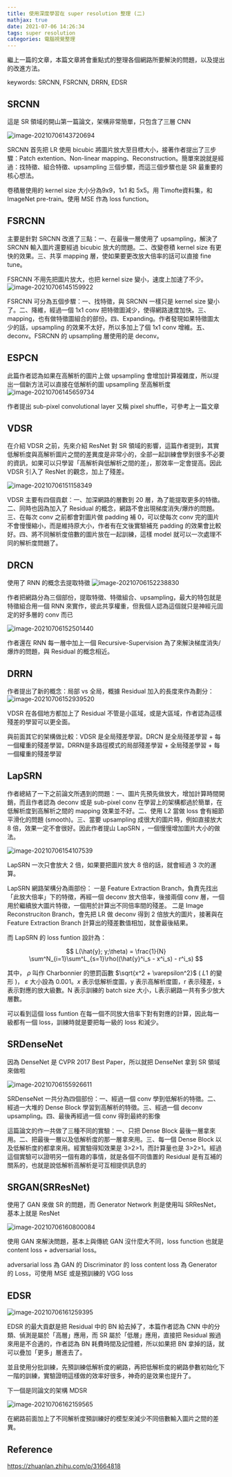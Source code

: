 ```yaml
---
title: 使用深度學習在 super resolution 整理 (二)
mathjax: true
date: 2021-07-06 14:26:34
tags: super resolution
categories: 電腦視覺整理
---
```


繼上一篇的文章，本篇文章將會重點式的整理各個網路所要解決的問題，以及提出的改進方法。

keywords: SRCNN, FSRCNN, DRRN, EDSR
<!--more-->

## SRCNN
這是 SR 領域的開山第一篇論文，架構非常簡單，只包含了三層 CNN 

![image-20210706143720694](https://i.imgur.com/CrLEPCq.png)

SRCNN 首先把 LR 使用 bicubic 將圖片放大至目標大小，接著作者提出了三步驟：Patch extention、Non-linear mapping、Reconstruction。簡單來說就是經過：找特徵、組合特徵、upsampling 三個步驟，而這三個步驟也是 SR 最重要的核心想法。

卷積層使用的 kernel size 大小分為9x9，1x1 和 5x5。用 Timofte資料集，和 ImageNet pre-train。使用 MSE 作為 loss function。

## FSRCNN
主要是針對 SRCNN 改進了三點：一、在最後一層使用了 upsampling，解決了 SRCNN 輸入圖片還要經過 bicubic 放大的問題。二、改變卷積 kernel size 有更快的效果。三、共享 mapping 層，使如果要更改放大倍率的話可以直接 fine tune。

FSRCNN 不用先把圖片放大，也把 kernel size 變小，速度上加速了不少。
![image-20210706145159922](https://i.imgur.com/G0J1tLA.png)

FSRCNN 可分為五個步驟：一、找特徵，與 SRCNN 一樣只是 kernel size 變小了。二、降維，經過一個 1x1 conv 把特徵圖減少，使得網路速度加快。三、mapping，也有做特徵圖組合的部份。四、Expanding。作者發現如果特徵圖太少的話，upsampling 的效果不太好，所以多加上了個 1x1 conv 增維。五、deconv。FSRCNN 的 upsampling 層使用的是 deconv。

## ESPCN
此篇作者認為如果在高解析的圖片上做 upsampling 會增加計算複雜度，所以提出一個新方法可以直接在低解析的圖 upsampling 至高解析度
![image-20210706145659734](https://i.imgur.com/VFFYWCu.png)

作者提出 sub-pixel convolutional layer 又稱 pixel shuffle，可參考上一篇文章

## VDSR
在介紹 VDSR 之前，先來介紹 ResNet 對 SR 領域的影響，這篇作者提到，其實低解析度與高解析圖片之間的差異度是非常小的，全部一起訓練會學到很多不必要的資訊，如果可以只學習「高解析與低解析之間的差」，那效率一定會提高。因此 VDSR 引入了 ResNet 的觀念，加上了殘差。

![image-20210706151158349](https://i.imgur.com/InBFF4e.png)

VDSR 主要有四個貢獻：一、加深網路的層數到 20 層，為了能提取更多的特徵。二、同時也因為加入了 Residual 的概念，網路不會出現梯度消失/爆炸的問題。三、在每次 conv 之前都會對圖片做 padding 補 0，可以使每次 conv 完的圖片不會慢慢縮小，而是維持原大小，作者有在文後實驗補充 padding 的效果會比較好。四、將不同解析度倍數的圖片放在一起訓練，這樣 model 就可以一次處理不同的解析度問題了。

## DRCN
使用了 RNN 的概念去提取特徵
![image-20210706152238830](https://i.imgur.com/qBcuVIz.png)

作者把網路分為三個部份，提取特徵、特徵組合、upsampling，最大的特包就是特徵組合用一個 RNN 來實作，彼此共享權重，但我個人認為這個就只是神經元固定的好多層的 conv 而已

![image-20210706152501440](https://i.imgur.com/coc8uMP.png)

作者還在 RNN 每一層中加上一個 Recursive-Supervision 為了來解決梯度消失/爆炸的問題，與 Residual 的概念相近。

## DRRN
作者提出了新的概念：局部 vs 全局，概據 Residual 加入的長度來作為劃分：
![image-20210706152939520](https://i.imgur.com/1QJbC3P.png)

VDSR 在各個地方都加上了 Residual 不管是小區域，或是大區域，作者認為這樣殘差的學習可以更全面。

與前面其它的架構做比較：VDSR 是全局殘差學習。DRCN 是全局殘差學習 + 每一個權重的殘差學習。DRRN是多路徑模式的局部殘差學習 + 全局殘差學習 + 每一個權重的殘差學習

## LapSRN
作者總結了一下之前論文所遇到的問題：一、圖片先預先做放大，增加計算時間開銷，而且作者認為 deconv 或是 sub-pixel conv 在學習上的架構都過於簡單，在低解析度到高解析之間的 mapping 效果並不好。二、使用 L2 當做 loss 會有細節平滑化的問題 (smooth)。三、當要 upsampling 成很大的圖片時，例如直接放大 8 倍，效果一定不會很好。因此作者提山 LapSRN ，一個慢慢增加圖片大小的做法。

![image-20210706154107539](https://i.imgur.com/DsfRAju.png)

LapSRN 一次只會放大 2 倍，如果要把圖片放大 8 倍的話，就會經過 3 次的運算。

LapSRN 網路架構分為兩部份：
一是 Feature Extraction Branch，負責先找出「此放大倍率」下的特徵，再經一個 deconv 放大倍率，後接兩個 conv 層，一個用於繼續放大圖片特徵，一個用於計算出不同倍率間的殘差。
二是 Image Reconstruciton Branch，會先把 LR 做 deconv 得到 2 倍放大的圖片，接著與在 Feature Extraction Branch 計算出的殘差數值相加，就會最後結果。

而 LapSRN 的 loss funtion 設計為：

$$
L(\hat{y}; y;\theta) = \frac{1}{N} \sum^N_{i=1}\sum^L_{s=1}\rho((\hat{y}^i_s - x^i_s) - r^i_s)
$$

其中， $\rho$ 叫作 Charbonnier 的懲罰函數 $\sqrt{x^2 + \varepsilon^2}$ ( $L1$ 的變形 )， $\varepsilon$ 大小設為 0.001。$x$ 表示低解析度圖，y 表示高解析度圖，r 表示殘差，s 表示對應的放大級數。N 表示訓練的 batch size 大小，L表示網路一共有多少放大層數。

可以看到這個 loss funtion 在每一個不同放大倍率下對有對應的計算，因此每一級都有一個 loss，訓練時就是要把每一級的 loss 和減少。

## SRDenseNet
因為 DenseNet 是 CVPR 2017 Best Paper，所以就把 DenseNet 拿到 SR 領域來做啦

![image-20210706155926611](https://i.imgur.com/LCajMLV.png)

SRDenseNet 一共分為四個部份：一、經過一個 conv 學到低解析的特徵。二、經過一大堆的 Dense Block 學習到高解析的特徵。三、經過一個 deconv upsampling。四、最後再經過一個 conv 得到最終的影像

這篇論文的作一共做了三種不同的實驗：一、只把 Dense Block 最後一層拿來用。二、把最後一層以及低解析度的那一層拿來用。三、每一個 Dense Block 以及低解析度的都拿來用。經實驗得知效果是 3>2>1，而計算量也是 3>2>1。經過這個實驗可以證明另一個有趣的事情，就是各個不同值置的 Residual 是有互補的關系的，也就是說低解析高解析是可互相提供訊息的

## SRGAN(SRResNet)
使用了 GAN 來做 SR 的問題，而 Generator Network 則是使用叫 SRResNet，基本上就是 ResNet

![image-20210706160800084](https://i.imgur.com/1c2FsEi.png)

使用 GAN 來解決問題，基本上與傳統 GAN 沒什麼大不同，loss function 也就是 content loss + adversarial loss。

adversarial loss 為 GAN 的 Discriminator 的 loss
content loss 為 Generator 的 Loss，可使用 MSE 或是預訓練的 VGG loss

## EDSR
![image-20210706161259395](https://i.imgur.com/nlM5Cz1.png)

EDSR 的最大貢獻是把 Residual 中的 BN 給去掉了，本篇作者認為 CNN 中的分類、偵測是屬於「高層」應用，而 SR 屬於「低層」應用，直接把 Residual 搬過來用是不合適的，作者認為 BN 耗費時間及記憶體，所以如果把 BN 拿掉的話，就可以疊加「更多」層進去了。

並且使用分批訓練，先預訓練低解析度的網路，再把低解析度的網路參數初始化下一階的訓練，實驗證明這樣做的效率好很多，神奇的是效果也提升了。

下一個是同論文的架構 MDSR

![image-20210706162159565](https://i.imgur.com/81kYY7P.png)

在網路前面加上了不同解析度預訓練好的模型來減少不同倍數輸入圖片之間的差異。

## Reference
https://zhuanlan.zhihu.com/p/31664818